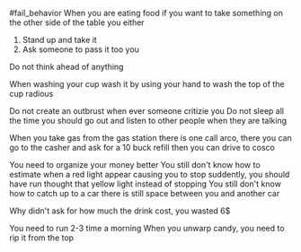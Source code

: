 #fail_behavior 
When you are eating food if you want to take something on the other side of the table you either 
1. Stand up and take it 
2. Ask someone to pass it too you


Do not think ahead of anything 

When washing your cup wash it by using your hand to wash the top of the cup radious 


Do not create an outbrust when ever someone critizie you 
 Do not sleep all the time you should go out and listen to other people when they are talking 


When you take gas from the gas station there is one call arco, there you can go to the casher and ask for a 10 buck refill then you can drive to cosco 

You need to organize your money better 
You still don't know how to estimate when a red light appear causing you to stop suddently, you should have run thought that yellow light instead of stopping 
You still don't know how to catch up to a car there is still space between you and another car

Why didn't ask for how much the drink cost, you wasted 6$

You need to run 2-3 time a morning 
When you unwarp candy, you need to rip it from the top




